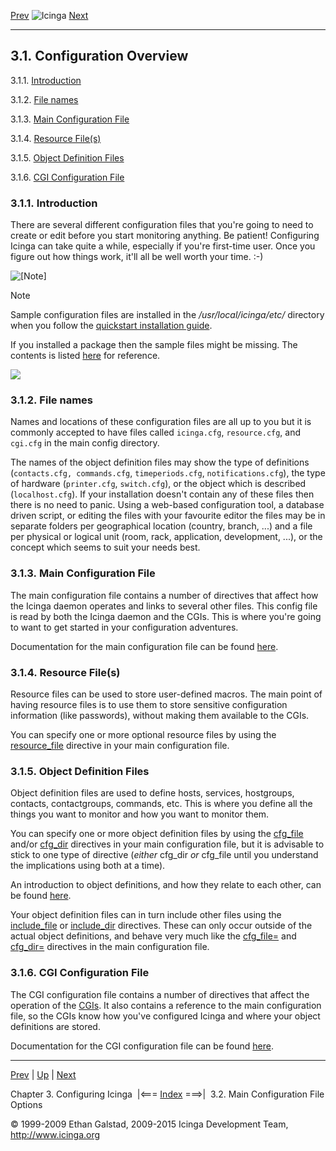 [Prev](ch03.md) ![Icinga](../images/logofullsize.png "Icinga") [Next](configmain.md)

* * * * *

3.1. Configuration Overview
---------------------------

3.1.1. [Introduction](config.md#introduction_config)

3.1.2. [File names](config.md#config_filenames)

3.1.3. [Main Configuration File](config.md#mainconfigfile)

3.1.4. [Resource File(s)](config.md#resourcefile)

3.1.5. [Object Definition Files](config.md#objectdefinitionfiles)

3.1.6. [CGI Configuration File](config.md#cgiconfigfile)

### 3.1.1. Introduction

There are several different configuration files that you're going to
need to create or edit before you start monitoring anything. Be patient!
Configuring Icinga can take quite a while, especially if you're
first-time user. Once you figure out how things work, it'll all be well
worth your time. :-)

![[Note]](../images/note.png)

Note

Sample configuration files are installed in the */usr/local/icinga/etc/*
directory when you follow the [quickstart installation
guide](quickstart.md "2.3. Quickstart Installation Guides").

If you installed a package then the sample files might be missing. The
contents is listed
[here](sample-config.md "13.1. Sample configuration files and definitions")
for reference.

![](../images/configoverview.png)

### 3.1.2. File names

Names and locations of these configuration files are all up to you but
it is commonly accepted to have files called `icinga.cfg`,
`resource.cfg`, and `cgi.cfg` in the main config
directory.

The names of the object definition files may show the type of
definitions (`contacts.cfg, commands.cfg`,
`timeperiods.cfg`, `notifications.cfg`), the type
of hardware (`printer.cfg`, `switch.cfg`), or the
object which is described (`localhost.cfg`). If your
installation doesn't contain any of these files then there is no need to
panic. Using a web-based configuration tool, a database driven script,
or editing the files with your favourite editor the files may be in
separate folders per geographical location (country, branch, ...) and a
file per physical or logical unit (room, rack, application, development,
...), or the concept which seems to suit your needs best.

### 3.1.3. Main Configuration File

The main configuration file contains a number of directives that affect
how the Icinga daemon operates and links to several other files. This
config file is read by both the Icinga daemon and the CGIs. This is
where you're going to want to get started in your configuration
adventures.

Documentation for the main configuration file can be found
[here](configmain.md "3.2. Main Configuration File Options").

### 3.1.4. Resource File(s)

Resource files can be used to store user-defined macros. The main point
of having resource files is to use them to store sensitive configuration
information (like passwords), without making them available to the CGIs.

You can specify one or more optional resource files by using the
[resource\_file](configmain.md#configmain-resource_file) directive in
your main configuration file.

### 3.1.5. Object Definition Files

Object definition files are used to define hosts, services, hostgroups,
contacts, contactgroups, commands, etc. This is where you define all the
things you want to monitor and how you want to monitor them.

You can specify one or more object definition files by using the
[cfg\_file](configmain.md#configmain-cfg_file) and/or
[cfg\_dir](configmain.md#configmain-cfg_dir) directives in your main
configuration file, but it is advisable to stick to one type of
directive (*either* cfg\_dir *or* cfg\_file until you understand the
implications using both at a time).

An introduction to object definitions, and how they relate to each
other, can be found
[here](configobject.md "3.3. Object Configuration Overview").

Your object definition files can in turn include other files using the
[include\_file](configobject.md#configobject-include_file) or
[include\_dir](configobject.md#configobject-include_dir) directives.
These can only occur outside of the actual object definitions, and
behave very much like the
[cfg\_file=](configmain.md#configmain-cfg_file) and
[cfg\_dir=](configmain.md#configmain-cfg_dir) directives in the main
configuration file.

### 3.1.6. CGI Configuration File

The CGI configuration file contains a number of directives that affect
the operation of the
[CGIs](cgis.md "6.1. Icinga Classic UI: Information On The Modules").
It also contains a reference to the main configuration file, so the CGIs
know how you've configured Icinga and where your object definitions are
stored.

Documentation for the CGI configuration file can be found
[here](configcgi.md "3.6. CGI Configuration File Options").

* * * * *

[Prev](ch03.md) | [Up](ch03.md) | [Next](configmain.md)

Chapter 3. Configuring Icinga  |<=== [Index](index.md) ===>|  3.2. Main Configuration File Options

© 1999-2009 Ethan Galstad, 2009-2015 Icinga Development Team,
http://www.icinga.org

